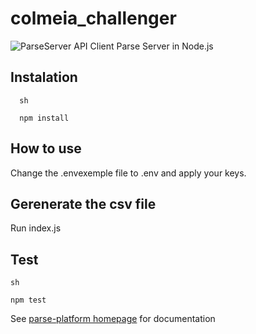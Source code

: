 # colmeia_challenger

![ParseServer](https://raw.githubusercontent.com/parse-community/parse-server/master/.github/parse-server-logo.png)
API Client Parse Server in Node.js


## Instalation

```
  sh
  
  npm install

```

## How to use

Change the .envexemple file  to .env and apply your keys.

## Gerenerate the csv file

Run index.js 

## Test

```
sh

npm test
```



See [parse-platform homepage](https://parseplatform.org/) for documentation
